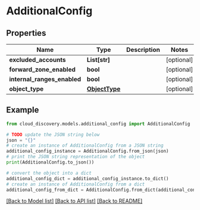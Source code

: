 # AdditionalConfig


## Properties

Name | Type | Description | Notes
------------ | ------------- | ------------- | -------------
**excluded_accounts** | **List[str]** |  | [optional] 
**forward_zone_enabled** | **bool** |  | [optional] 
**internal_ranges_enabled** | **bool** |  | [optional] 
**object_type** | [**ObjectType**](ObjectType.md) |  | [optional] 

## Example

```python
from cloud_discovery.models.additional_config import AdditionalConfig

# TODO update the JSON string below
json = "{}"
# create an instance of AdditionalConfig from a JSON string
additional_config_instance = AdditionalConfig.from_json(json)
# print the JSON string representation of the object
print(AdditionalConfig.to_json())

# convert the object into a dict
additional_config_dict = additional_config_instance.to_dict()
# create an instance of AdditionalConfig from a dict
additional_config_from_dict = AdditionalConfig.from_dict(additional_config_dict)
```
[[Back to Model list]](../README.md#documentation-for-models) [[Back to API list]](../README.md#documentation-for-api-endpoints) [[Back to README]](../README.md)


